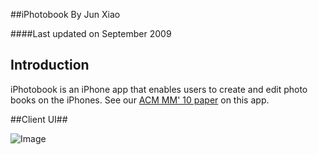 ##iPhotobook
By Jun Xiao

####Last updated on September 2009

## Introduction

iPhotobook is an iPhone app that enables users to create and edit photo books on the iPhones. See our [ACM MM' 10 paper](http://dl.acm.org/citation.cfm?id=1874282) on this app.

##Client UI##

![Image](iphotobook)


